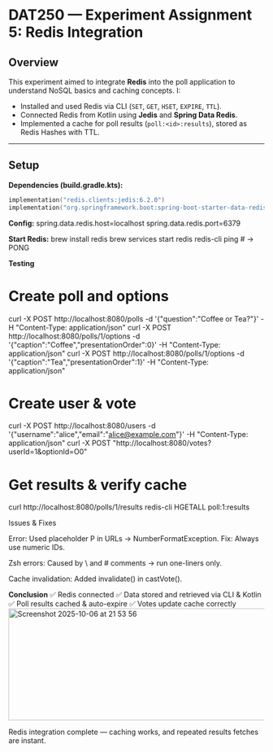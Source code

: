 # DAT250 — Experiment Assignment 5: Redis Integration

## Overview
This experiment aimed to integrate **Redis** into the poll application to understand NoSQL basics and caching concepts. I:
- Installed and used Redis via CLI (`SET`, `GET`, `HSET`, `EXPIRE`, `TTL`).
- Connected Redis from Kotlin using **Jedis** and **Spring Data Redis**.
- Implemented a cache for poll results (`poll:<id>:results`), stored as Redis Hashes with TTL.

---

## Setup
**Dependencies (build.gradle.kts):**
```kotlin
implementation("redis.clients:jedis:6.2.0")
implementation("org.springframework.boot:spring-boot-starter-data-redis")
```
**Config:**
spring.data.redis.host=localhost
spring.data.redis.port=6379

**Start Redis:**
brew install redis
brew services start redis
redis-cli ping   # -> PONG

**Testing**
# Create poll and options
curl -X POST http://localhost:8080/polls -d '{"question":"Coffee or Tea?"}' -H "Content-Type: application/json"
curl -X POST http://localhost:8080/polls/1/options -d '{"caption":"Coffee","presentationOrder":0}' -H "Content-Type: application/json"
curl -X POST http://localhost:8080/polls/1/options -d '{"caption":"Tea","presentationOrder":1}' -H "Content-Type: application/json"

# Create user & vote
curl -X POST http://localhost:8080/users -d '{"username":"alice","email":"alice@example.com"}' -H "Content-Type: application/json"
curl -X POST "http://localhost:8080/votes?userId=1&optionId=O0"

# Get results & verify cache
curl http://localhost:8080/polls/1/results
redis-cli HGETALL poll:1:results

Issues & Fixes

Error: Used placeholder P in URLs → NumberFormatException.
Fix: Always use numeric IDs.

Zsh errors: Caused by \ and # comments → run one-liners only.

Cache invalidation: Added invalidate() in castVote().

**Conclusion**
✅ Redis connected
✅ Data stored and retrieved via CLI & Kotlin
✅ Poll results cached & auto-expire
✅ Votes update cache correctly
<img width="737" height="220" alt="Screenshot 2025-10-06 at 21 53 56" src="https://github.com/user-attachments/assets/2eef175e-4e83-49fd-b707-569c8964f911" />


Redis integration complete — caching works, and repeated results fetches are instant.
